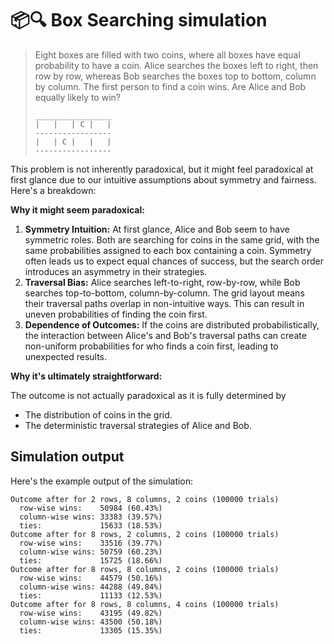 # 📦🔍 Box Searching simulation

> Eight boxes are filled with two coins, where all boxes have equal
probability to have a coin. Alice searches the boxes left to right,
then row by row, whereas Bob searches the boxes top to bottom,
column by column. The first person to find a coin wins.
Are Alice and Bob equally likely to win?
> 
> ```text
> _________________
> |   |   | C |   |
> -----------------
> |   | C |   |   |
> -----------------
> ```

This problem is not inherently paradoxical, but it might feel paradoxical at first glance due to our intuitive assumptions about symmetry and fairness. Here's a breakdown:

**Why it might seem paradoxical:**

1. **Symmetry Intuition:**
  At first glance, Alice and Bob seem to have symmetric roles. Both are searching for coins in the same grid, with the same probabilities assigned to each box containing a coin.
  Symmetry often leads us to expect equal chances of success, but the search order introduces an asymmetry in their strategies.
2. **Traversal Bias:**
  Alice searches left-to-right, row-by-row, while Bob searches top-to-bottom, column-by-column. The grid layout means their traversal paths overlap in non-intuitive ways. This can result in uneven probabilities of finding the coin first.
3. **Dependence of Outcomes:**
  If the coins are distributed probabilistically, the interaction between Alice's and Bob's traversal paths can create non-uniform probabilities for who finds a coin first, leading to unexpected results.

**Why it's ultimately straightforward:**

The outcome is not actually paradoxical as it is fully determined by
* The distribution of coins in the grid.
* The deterministic traversal strategies of Alice and Bob.

## Simulation output

Here's the example output of the simulation:

```text
Outcome after for 2 rows, 8 columns, 2 coins (100000 trials)
  row-wise wins:    50984 (60.43%)
  column-wise wins: 33383 (39.57%)
  ties:             15633 (18.53%)
Outcome after for 8 rows, 2 columns, 2 coins (100000 trials)
  row-wise wins:    33516 (39.77%)
  column-wise wins: 50759 (60.23%)
  ties:             15725 (18.66%)
Outcome after for 8 rows, 8 columns, 2 coins (100000 trials)
  row-wise wins:    44579 (50.16%)
  column-wise wins: 44288 (49.84%)
  ties:             11133 (12.53%)
Outcome after for 8 rows, 8 columns, 4 coins (100000 trials)
  row-wise wins:    43195 (49.82%)
  column-wise wins: 43500 (50.18%)
  ties:             13305 (15.35%)
```